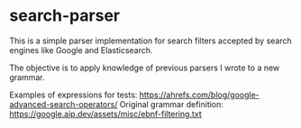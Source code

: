 # search-parser

This is a simple parser implementation for search filters accepted by search engines like Google and Elasticsearch.

The objective is to apply knowledge of previous parsers I wrote to a new grammar.

Examples of expressions for tests: https://ahrefs.com/blog/google-advanced-search-operators/
Original grammar definition: https://google.aip.dev/assets/misc/ebnf-filtering.txt
